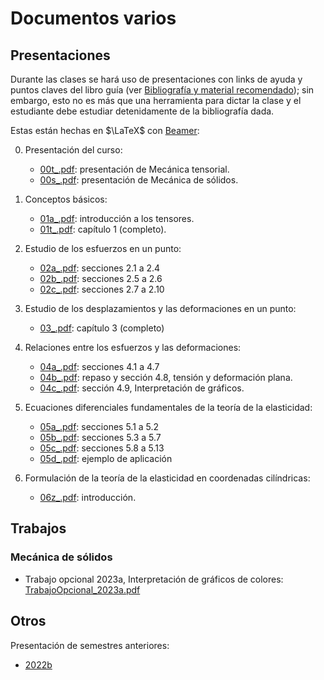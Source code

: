 # Documentos varios

## Presentaciones

Durante las clases se hará uso de presentaciones con links de ayuda y puntos claves del libro guía (ver [Bibliografía y material recomendado](../informacion/01_bibliografia_material.md)); sin embargo, esto no es más que una herramienta para dictar la clase y el estudiante debe estudiar detenidamente de la bibliografía dada.

Estas están hechas en $\LaTeX$ con [Beamer](https://es.overleaf.com/learn/latex/Beamer): 


00. Presentación del curso:
    * [00t_.pdf](diapos_actuales/00t_.pdf): presentación de Mecánica tensorial.
    * [00s_.pdf](diapos_actuales/00s_.pdf): presentación de Mecánica de sólidos.

01. Conceptos básicos:
    * [01a_.pdf](diapos_actuales/01a_.pdf): introducción a los tensores.
    * [01t_.pdf](diapos_actuales/01t_.pdf): capítulo 1 (completo).

02. Estudio de los esfuerzos en un punto:
    * [02a_.pdf](diapos_actuales/02a_.pdf): secciones 2.1 a 2.4
    * [02b_.pdf](diapos_actuales/02b_.pdf): secciones 2.5 a 2.6
    * [02c_.pdf](diapos_actuales/02c_.pdf): secciones 2.7 a 2.10

03. Estudio de los desplazamientos y las deformaciones en un punto:
    * [03_.pdf](diapos_actuales/03_.pdf): capítulo 3 (completo)            
    
04. Relaciones entre los esfuerzos y las deformaciones:
    * [04a_.pdf](diapos_actuales/04a_.pdf): secciones 4.1 a 4.7  
    * [04b_.pdf](diapos_actuales/04b_.pdf): repaso y sección 4.8, tensión y deformación plana.
    * [04c_.pdf](diapos_actuales/04c_.pdf): sección 4.9, Interpretación de gráficos.  

05. Ecuaciones diferenciales fundamentales de la teoría de la elasticidad: 
    * [05a_.pdf](diapos_actuales/05a_.pdf): secciones 5.1 a 5.2
    * [05b_.pdf](diapos_actuales/05b_.pdf): secciones 5.3 a 5.7 
    * [05c_.pdf](diapos_actuales/05c_.pdf): secciones 5.8 a 5.13
    * [05d_.pdf](diapos_actuales/05d_.pdf): ejemplo de aplicación
    
06. Formulación de la teoría de la elasticidad en coordenadas cilíndricas:    
    * [06z_.pdf](diapos_actuales/06z_.pdf): introducción.


## Trabajos

### Mecánica de sólidos
* Trabajo opcional 2023a, Interpretación de gráficos de colores: [TrabajoOpcional_2023a.pdf](trabajos//TrabajoOpcional_2023a.pdf)

## Otros

Presentación de semestres anteriores:
* [2022b](2022b)
